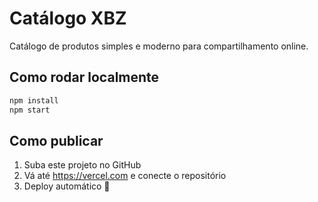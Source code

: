 # Catálogo XBZ

Catálogo de produtos simples e moderno para compartilhamento online.

## Como rodar localmente
```bash
npm install
npm start
```

## Como publicar
1. Suba este projeto no GitHub
2. Vá até https://vercel.com e conecte o repositório
3. Deploy automático 🎉

